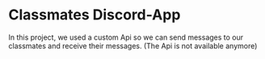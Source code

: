 # Classmates Discord-App

In this project, we used a custom Api so we can send messages to our classmates and receive their messages. (The Api is not available anymore)
